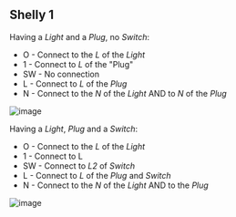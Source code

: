 ## Shelly 1

Having a *Light* and a *Plug*, no *Switch*:

- O - Connect to the *L* of the *Light*
- 1 - Connect to *L* of the "Plug"
- SW - No connection
- L - Connect to *L* of the *Plug*
- N - Connect to the *N* of the *Light* AND to *N* of the *Plug*

![image](https://user-images.githubusercontent.com/643089/111234920-83328d80-85e7-11eb-830c-cc91ed713297.png)

Having a *Light*, *Plug* and a *Switch*:

- O - Connect to the *L* of the *Light*
- 1 - Connect to L
- SW - Connect to *L2* of *Switch*
- L - Connect to *L* of the *Plug* and *Switch*
- N - Connect to the *N* of the *Light* AND to the *Plug*

![image](https://user-images.githubusercontent.com/643089/111235905-89c20480-85e9-11eb-80a3-7f72592ec069.png)
